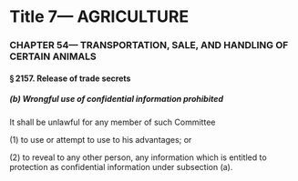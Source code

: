
# Title 7— AGRICULTURE
### CHAPTER 54— TRANSPORTATION, SALE, AND HANDLING OF CERTAIN ANIMALS
#### § 2157. Release of trade secrets
##### (b) Wrongful use of confidential information prohibited

It shall be unlawful for any member of such Committee

(1) to use or attempt to use to his advantages; or

(2) to reveal to any other person, any information which is entitled to protection as confidential information under subsection (a).

